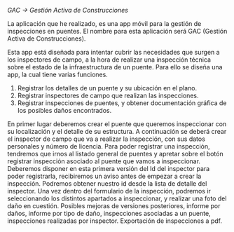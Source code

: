 <em> GAC -> Gestión Activa de Construcciones </em>

La aplicación que he realizado, es una app móvil para la gestión de inspecciones en puentes.
El nombre para esta aplicación será GAC (Gestión Activa de Construcciones).

Esta app está diseñada para intentar cubrir las necesidades que surgen a los inspectores de campo, a la hora de realizar una inspección técnica sobre el estado de la infraestructura de un puente.
Para ello se diseña una app, la cual tiene varias funciones. 

1. Registrar los detalles de un puente y su ubicación en el plano.
2. Registrar inspectores de campo que realizan las inspecciones.
3. Registrar inspecciones de puentes, y obtener documentación gráfica de los posibles daños encontrados.

En primer lugar deberemos crear el puente que queremos inspeccionar con su localización y el detalle de su estructura. 
A continuación se deberá crear el inspector de campo que va a realizar la inspección, con sus datos personales y número de licencia.
Para poder registrar una inspección, tendremos que irnos al listado general de puentes y apretar sobre el botón registrar inspección asociado al puente que vamos a inspeccionar.
Deberemos disponer en esta primera versión del Id del inspector para poder registrarla, recibiremos un aviso antes de empezar a crear la inspección. Podremos obtener nuestro id desde la lista de detalle del inspector.
Una vez dentro del formulario de la inspección, podremos ir seleccionando los distintos apartados a inspeccionar, y realizar una foto del daño en cuestión.
Posibles mejoras de versiones posteriores, informe por daños, informe por tipo de daño, inspecciones asociadas a un puente, inspecciones realizadas por inspector.
Exportación de inspecciones a pdf.
